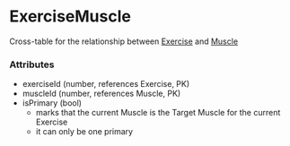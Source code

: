 # ExerciseMuscle
Cross-table for the relationship between [Exercise](exercise.md) and [Muscle](muscle.md)

### Attributes
- exerciseId (number, references Exercise, PK)
- muscleId (number, references Muscle, PK)
- isPrimary (bool)
  - marks that the current Muscle is the Target Muscle for the current Exercise
  - it can only be one primary 
